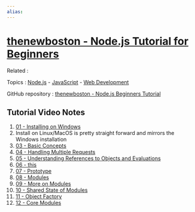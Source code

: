 ```yaml
---
alias:
---
```


# [thenewboston - Node.js Tutorial for Beginners](https://www.youtube.com/playlist?list=PL6gx4Cwl9DGBMdkKFn3HasZnnAqVjzHn_)

Related : 

Topics :  [Node.js](Node.js) - [JavaScript](../../JavaScript.md)  - [Web Development](../../Web%20Development.md)

GitHub repository : [thenewboston - Node.js Beginners Tutorial](https://github.com/matt2ology/thenewboston-nodejs-beginners-tutorial)

## Tutorial Video Notes

1. [01 - Installing on Windows](01%20-%20Installing%20on%20Windows.md)
2. Install on Linux/MacOS is pretty straight forward and mirrors the Windows installation
3. [03 - Basic Concepts](03%20-%20Basic%20Concepts.md)
4. [04 - Handling Multiple Requests](04%20-%20Handling%20Multiple%20Requests.md)
5. [05 - Understanding References to Objects and Evaluations](05%20-%20Understanding%20References%20to%20Objects%20and%20Evaluations.md)
6. [06 - this](06%20-%20this.md)
7. [07 - Prototype](07%20-%20Prototype.md)
8. [08 - Modules](08%20-%20Modules.md)
9. [09 - More on Modules](09%20-%20More%20on%20Modules.md)
10. [10 - Shared State of Modules](10%20-%20Shared%20State%20of%20Modules.md)
11. [11 - Object Factory](11%20-%20Object%20Factory.md)
12. [12 - Core Modules](12%20-%20Core%20Modules.md)
